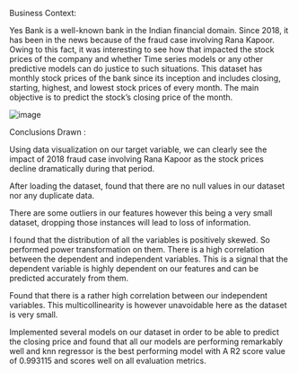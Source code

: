 Business Context:


Yes Bank is a well-known bank in the Indian financial domain. Since 2018, it has been in the news because of the fraud case involving Rana Kapoor. Owing to this fact, it was interesting to see how that impacted the stock prices of the company and whether Time series models or any other predictive models can do justice to such situations. This dataset has monthly stock prices of the bank since its inception and includes closing, starting, highest, and lowest stock prices of every month. The main objective is to predict the stock’s closing price of the month.

![image](https://github.com/Niharika-Bathula/yes-bank-ml/assets/142409759/8784ba22-42f2-4345-817e-19868bc2fee1)


Conclusions Drawn :



Using data visualization on our target variable, we can clearly see the impact of 2018 fraud case involving Rana Kapoor as the stock prices decline dramatically during that period.

After loading the dataset, found that there are no null values in our dataset nor any duplicate data.

There are some outliers in our features however this being a very small dataset, dropping those instances will lead to loss of information.

I found that the distribution of all the variables is positively skewed. So performed power transformation on them.
There is a high correlation between the dependent and independent variables. This is a signal that the dependent variable is highly dependent on our features and can be predicted accurately from them.

Found that there is a rather high correlation between our independent variables. This multicollinearity is however unavoidable here as the dataset is very small.

Implemented several models on our dataset in order to be able to predict the closing price and found that all our models are performing remarkably well and knn regressor is the best performing model with A R2 score value of 0.993115 and scores well on all evaluation metrics.


 

 

